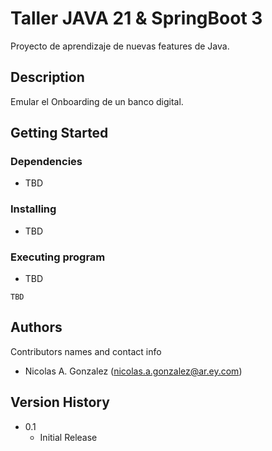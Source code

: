 # Taller JAVA 21 & SpringBoot 3

Proyecto de aprendizaje  de nuevas features de Java.

## Description

Emular el Onboarding de un banco digital.

## Getting Started

### Dependencies

* TBD

### Installing

* TBD

### Executing program

* TBD

```
TBD
```

## Authors

Contributors names and contact info

* Nicolas A. Gonzalez (nicolas.a.gonzalez@ar.ey.com)

## Version History

* 0.1
    * Initial Release